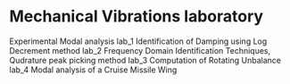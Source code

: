 # Mechanical Vibrations laboratory
Experimental Modal analysis 
lab_1 Identification of Damping using Log Decrement method
lab_2 Frequency Domain Identification Techniques, Qudrature peak picking method
lab_3 Computation of Rotating Unbalance
lab_4 Modal analysis of a Cruise Missile Wing
